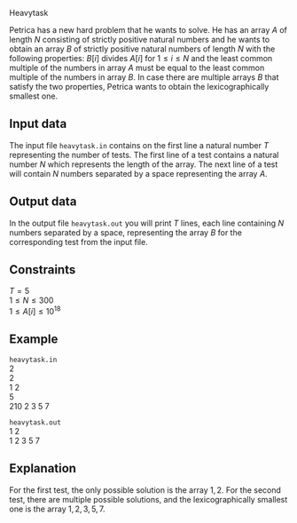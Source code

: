 Heavytask

Petrica has a new hard problem that he wants to solve. He has an array $A$ of length $N$ consisting of strictly positive natural numbers and he wants to obtain an array $B$ of strictly positive natural numbers of length $N$ with the following properties: $B[i]$ divides $A[i]$ for $1 \leq i \leq N$ and the least common multiple of the numbers in array $A$ must be equal to the least common multiple of the numbers in array $B$. In case there are multiple arrays $B$ that satisfy the two properties, Petrica wants to obtain the lexicographically smallest one.

##  Input data

The input file `heavytask.in` contains on the first line a natural number $T$ representing the number of tests. The first line of a test contains a natural number $N$ which represents the length of the array. The next line of a test will contain $N$ numbers separated by a space representing the array $A$.

##  Output data

In the output file `heavytask.out` you will print $T$ lines, each line containing $N$ numbers separated by a space, representing the array $B$ for the corresponding test from the input file.

##  Constraints

$T = 5$  
$1 \leq N \leq 300$  
$1 \leq A[i] \leq 10^{18}$

##  Example

`heavytask.in`  
2  
2  
1 2  
5  
210 2 3 5 7

`heavytask.out`  
1 2  
1 2 3 5 7

##  Explanation

For the first test, the only possible solution is the array $1, 2$. For the second test, there are multiple possible solutions, and the lexicographically smallest one is the array $1, 2, 3, 5, 7$.